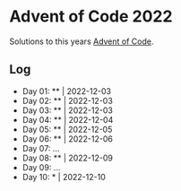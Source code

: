 # Advent of Code 2022

Solutions to this years [Advent of Code](https://adventofcode.com/2022).

## Log

- Day 01: ** | 2022-12-03
- Day 02: ** | 2022-12-03
- Day 03: ** | 2022-12-03
- Day 04: ** | 2022-12-04
- Day 05: ** | 2022-12-05
- Day 06: ** | 2022-12-06
- Day 07: ...
- Day 08: ** | 2022-12-09
- Day 09: ...
- Day 10:  * | 2022-12-10
